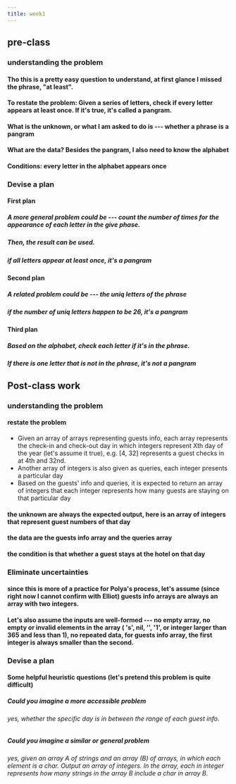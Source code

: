 ```yaml
---
title: week1
---
```


## pre-class
### understanding the problem
#### Tho this is a pretty easy question to understand, at first glance I missed the phrase, "at least".
#### To restate the problem: Given a series of letters, check if every letter appears at least once. If it's true, it's called a pangram.
#### What is the unknown, or what I am asked to do is --- whether a phrase is a pangram
#### What are the data? Besides the pangram, I also need to know the alphabet
#### Conditions: every letter in the alphabet appears once
### Devise a plan
#### First plan
##### A more general problem could be --- count the number of times for the appearance of each letter in the give phase.
##### Then, the result can be used.
##### if all letters appear at least once, it's a pangram
#### Second plan
##### A related problem could be --- the uniq letters of the phrase
##### if the number of uniq letters happen to be 26, it's a pangram
#### Third plan
##### Based on the alphabet, check each letter if it's in the phrase.
##### If there is one letter that is not in the phrase, it's not a pangram
## Post-class work
### understanding the problem
#### restate the problem
- Given an array of arrays representing guests info, each array represents the check-in and check-out day in which integers represent Xth day of the year (let's assume it true), e.g. [4, 32] represents a guest checks in at 4th and 32nd.
- Another array of integers is also given as queries, each integer presents a particular day
- Based on the guests' info and queries, it is expected to return an array of integers that each integer represents how many guests are staying on that particular day
#### the unknown are always the expected output, here is an array of integers that represent guest numbers of that day
#### the data are the guests info array and the queries array
#### the condition is that whether a guest stays at the hotel on that day
### Eliminate uncertainties
#### since this is more of a practice for Polya's process, let's assume (since right now I cannot confirm with Elliot) guests info arrays are always an array with two integers.
#### Let's also assume the inputs are well-formed --- no empty array, no empty or invalid elements in the array ( 's', nil, '', '1', or integer larger than 365 and less than 1), no repeated data, for guests info array, the first integer is always smaller than the second.
### Devise a plan
#### Some helpful heuristic questions (let's pretend this problem is quite difficult)
##### Could you imagine a more accessible problem
###### yes, whether the specific day is in between the range of each guest info.
##### Could you imagine a similar or general problem
###### yes, given an array A of strings and an array (B) of arrays, in which each element is a char. Output an array of integers. In the array, each in integer represents how many strings in the array B include a char in array B.

